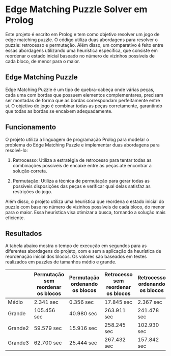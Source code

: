# Edge Matching Puzzle Solver em Prolog

Este projeto é escrito em Prolog e tem como objetivo resolver um jogo de edge matching puzzle. O código utiliza duas abordagens para resolver o puzzle: retrocesso e permutação. Além disso, um comparativo é feito entre essas abordagens utilizando uma heurística específica, que consiste em reordenar o estado inicial baseado no número de vizinhos possíveis de cada bloco, de menor para o maior.

## Edge Matching Puzzle

Edge Matching Puzzle é um tipo de quebra-cabeça onde várias peças, cada uma com bordas que possuem elementos complementares, precisam ser montadas de forma que as bordas correspondam perfeitamente entre si. O objetivo do jogo é combinar todas as peças corretamente, garantindo que todas as bordas se encaixem adequadamente.

## Funcionamento

O projeto utiliza a linguagem de programação Prolog para modelar o problema do Edge Matching Puzzle e implementar duas abordagens para resolvê-lo:

1. Retrocesso: Utiliza a estratégia de retrocesso para tentar todas as combinações possíveis de encaixe entre as peças até encontrar a solução correta.

2. Permutação: Utiliza a técnica de permutação para gerar todas as possíveis disposições das peças e verificar qual delas satisfaz as restrições do jogo.

Além disso, o projeto utiliza uma heurística que reordena o estado inicial do puzzle com base no número de vizinhos possíveis de cada bloco, do menor para o maior. Essa heurística visa otimizar a busca, tornando a solução mais eficiente.

## Resultados
A tabela abaixo mostra o tempo de execução em segundos para as diferentes abordagens do projeto, com e sem a aplicação da heurística de reordenação inicial dos blocos. Os valores são baseados em testes realizados em puzzles de tamanhos médio e grande.

|        | Permutação sem reordenar os blocos | Permutação ordenando os blocos | Retrocesso sem reordenar os blocos | Retrocesso ordenando os blocos |
|--------|-----------------------------------|---------------------------------|-----------------------------------|-------------------------------|
| Médio  | 2.341 sec                         | 0.356 sec                       | 17.845 sec                        | 2.367 sec                     |
| Grande | 105.456 sec                       | 40.980 sec                      | 263.911 sec                       | 241.478 sec                   |
| Grande2| 59.579 sec                        | 15.916 sec                      | 258.245 sec                       | 102.930 sec                   |
| Grande3| 62.700 sec                        | 25.444 sec                      | 267.432 sec                       | 157.842 sec                   |
